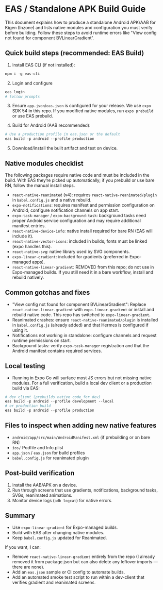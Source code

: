 # EAS / Standalone APK Build Guide

This document explains how to produce a standalone Android APK/AAB for Kigen (Inzone) and lists native modules and configuration you must verify before building. Follow these steps to avoid runtime errors like "View config not found for component BVLinearGradient".

## Quick build steps (recommended: EAS Build)

1. Install EAS CLI (if not installed):

```powershell
npm i -g eas-cli
```

2. Login and configure

```powershell
eas login
# follow prompts
```

3. Ensure `app.json`/`eas.json` is configured for your release. We use `expo` SDK 54 in this repo. If you modified native modules, run `expo prebuild` or use EAS prebuild.

4. Build for Android (AAB recommended):

```powershell
# Use a production profile in eas.json or the default
eas build -p android --profile production
```

5. Download/install the built artifact and test on device.

## Native modules checklist

The following packages require native code and must be included in the build. With EAS they’re picked up automatically; if you prebuild or use bare RN, follow the manual install steps.

- `react-native-reanimated` (v4): requires `react-native-reanimated/plugin` in `babel.config.js` and a native rebuild.
- `expo-notifications`: requires manifest and permission configuration on Android; configure notification channels on app start.
- `expo-task-manager` / `expo-background-task`: background tasks need proper Android service configuration and may require additional manifest entries.
- `react-native-device-info`: native install required for bare RN (EAS will include it).
- `react-native-vector-icons`: included in builds, fonts must be linked (expo handles this).
- `react-native-svg`: native library used by SVG components.
- `expo-linear-gradient`: included for gradients (preferred in Expo-managed apps).
- `react-native-linear-gradient`: REMOVED from this repo; do not use in Expo-managed builds. If you still need it in a bare workflow, install and rebuild natively.

## Common gotchas and fixes

- "View config not found for component BVLinearGradient": Replace `react-native-linear-gradient` with `expo-linear-gradient` or install and rebuild native code. This repo has switched to `expo-linear-gradient`.
- Reanimated crashes: ensure `react-native-reanimated/plugin` is installed in `babel.config.js` (already added) and that Hermes is configured if using it.
- Notifications not working in standalone: configure channels and request runtime permissions on start.
- Background tasks: verify `expo-task-manager` registration and that the Android manifest contains required services.

## Local testing

- Running in Expo Go will surface most JS errors but not missing native modules. For a full verification, build a local dev client or a production build via EAS:

```powershell
# dev client (prebuilds native code for dev)
eas build -p android --profile development --local
# or production build
eas build -p android --profile production
```

## Files to inspect when adding new native features

- `android/app/src/main/AndroidManifest.xml` (if prebuilding or on bare RN)
- `ios/` Podfile and Info.plist
- `app.json` / `eas.json` for build profiles
- `babel.config.js` for reanimated plugin

## Post-build verification

1. Install the AAB/APK on a device.
2. Run through screens that use gradients, notifications, background tasks, SVGs, reanimated animations.
3. Monitor device logs (`adb logcat`) for native errors.

## Summary

- Use `expo-linear-gradient` for Expo-managed builds.
- Build with EAS after changing native modules.
- Keep `babel.config.js` updated for Reanimated.

If you want, I can:
- Remove `react-native-linear-gradient` entirely from the repo (I already removed it from package.json but can also delete any leftover imports — there are none).
- Add an `eas.json` sample or CI config to automate builds.
- Add an automated smoke test script to run within a dev-client that verifies gradient and reanimated screens.
